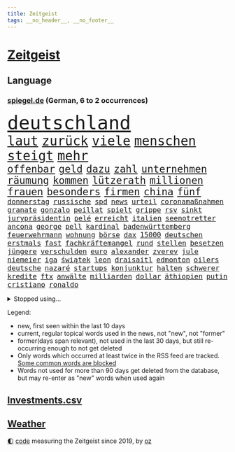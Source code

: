 ```yaml
---
title: Zeitgeist
tags: __no_header__, __no_footer__
---
```


# [Zeitgeist](https://oliz.io/zeitgeist/)

## Language

<h3><a href="https://www.spiegel.de" target="_blank">spiegel.de</a> (German, 6 to 2 occurrences)</h3>
<p style="font-family:monospace">
<span style="font-size:32pt"><a href="news_links.html#deutschland" class="current">deutschland</a></span>
<br>
<span style="font-size:22pt"><a href="news_links.html#laut" class="current">laut</a></span>
<span style="font-size:22pt"><a href="news_links.html#zurück" class="current">zurück</a></span>
<span style="font-size:22pt"><a href="news_links.html#viele" class="current">viele</a></span>
<span style="font-size:22pt"><a href="news_links.html#menschen" class="current">menschen</a></span>
<span style="font-size:22pt"><a href="news_links.html#steigt" class="current">steigt</a></span>
<span style="font-size:22pt"><a href="news_links.html#mehr" class="current">mehr</a></span>
<br>
<span style="font-size:17pt"><a href="news_links.html#offenbar" class="current">offenbar</a></span>
<span style="font-size:17pt"><a href="news_links.html#geld" class="current">geld</a></span>
<span style="font-size:17pt"><a href="news_links.html#dazu" class="current">dazu</a></span>
<span style="font-size:17pt"><a href="news_links.html#zahl" class="current">zahl</a></span>
<span style="font-size:17pt"><a href="news_links.html#unternehmen" class="current">unternehmen</a></span>
<span style="font-size:17pt"><a href="news_links.html#räumung" class="current">räumung</a></span>
<span style="font-size:17pt"><a href="news_links.html#kommen" class="current">kommen</a></span>
<span style="font-size:17pt"><a href="news_links.html#lützerath" class="current">lützerath</a></span>
<span style="font-size:17pt"><a href="news_links.html#millionen" class="current">millionen</a></span>
<span style="font-size:17pt"><a href="news_links.html#frauen" class="current">frauen</a></span>
<span style="font-size:17pt"><a href="news_links.html#besonders" class="current">besonders</a></span>
<span style="font-size:17pt"><a href="news_links.html#firmen" class="current">firmen</a></span>
<span style="font-size:17pt"><a href="news_links.html#china" class="current">china</a></span>
<span style="font-size:17pt"><a href="news_links.html#fünf" class="current">fünf</a></span>
<br>
<span style="font-size:12pt"><a href="news_links.html#donnerstag" class="current">donnerstag</a></span>
<span style="font-size:12pt"><a href="news_links.html#russische" class="current">russische</a></span>
<span style="font-size:12pt"><a href="news_links.html#spd" class="current">spd</a></span>
<span style="font-size:12pt"><a href="news_links.html#news" class="current">news</a></span>
<span style="font-size:12pt"><a href="news_links.html#urteil" class="current">urteil</a></span>
<span style="font-size:12pt"><a href="news_links.html#coronamaßnahmen" class="current">coronamaßnahmen</a></span>
<span style="font-size:12pt"><a href="news_links.html#granate" class="current">granate</a></span>
<span style="font-size:12pt"><a href="news_links.html#gonzalo" class="new">gonzalo</a></span>
<span style="font-size:12pt"><a href="news_links.html#peillat" class="new">peillat</a></span>
<span style="font-size:12pt"><a href="news_links.html#spielt" class="current">spielt</a></span>
<span style="font-size:12pt"><a href="news_links.html#grippe" class="current">grippe</a></span>
<span style="font-size:12pt"><a href="news_links.html#rsv" class="current">rsv</a></span>
<span style="font-size:12pt"><a href="news_links.html#sinkt" class="current">sinkt</a></span>
<span style="font-size:12pt"><a href="news_links.html#jurypräsidentin" class="new">jurypräsidentin</a></span>
<span style="font-size:12pt"><a href="news_links.html#pelé" class="current">pelé</a></span>
<span style="font-size:12pt"><a href="news_links.html#erreicht" class="current">erreicht</a></span>
<span style="font-size:12pt"><a href="news_links.html#italien" class="current">italien</a></span>
<span style="font-size:12pt"><a href="news_links.html#seenotretter" class="new">seenotretter</a></span>
<span style="font-size:12pt"><a href="news_links.html#ancona" class="new">ancona</a></span>
<span style="font-size:12pt"><a href="news_links.html#george" class="current">george</a></span>
<span style="font-size:12pt"><a href="news_links.html#pell" class="new">pell</a></span>
<span style="font-size:12pt"><a href="news_links.html#kardinal" class="current">kardinal</a></span>
<span style="font-size:12pt"><a href="news_links.html#badenwürttemberg" class="current">badenwürttemberg</a></span>
<span style="font-size:12pt"><a href="news_links.html#feuerwehrmann" class="current">feuerwehrmann</a></span>
<span style="font-size:12pt"><a href="news_links.html#wohnung" class="current">wohnung</a></span>
<span style="font-size:12pt"><a href="news_links.html#börse" class="current">börse</a></span>
<span style="font-size:12pt"><a href="news_links.html#dax" class="current">dax</a></span>
<span style="font-size:12pt"><a href="news_links.html#15000" class="current">15000</a></span>
<span style="font-size:12pt"><a href="news_links.html#deutschen" class="current">deutschen</a></span>
<span style="font-size:12pt"><a href="news_links.html#erstmals" class="current">erstmals</a></span>
<span style="font-size:12pt"><a href="news_links.html#fast" class="current">fast</a></span>
<span style="font-size:12pt"><a href="news_links.html#fachkräftemangel" class="current">fachkräftemangel</a></span>
<span style="font-size:12pt"><a href="news_links.html#rund" class="current">rund</a></span>
<span style="font-size:12pt"><a href="news_links.html#stellen" class="current">stellen</a></span>
<span style="font-size:12pt"><a href="news_links.html#besetzen" class="current">besetzen</a></span>
<span style="font-size:12pt"><a href="news_links.html#jüngere" class="current">jüngere</a></span>
<span style="font-size:12pt"><a href="news_links.html#verschulden" class="new">verschulden</a></span>
<span style="font-size:12pt"><a href="news_links.html#euro" class="current">euro</a></span>
<span style="font-size:12pt"><a href="news_links.html#alexander" class="current">alexander</a></span>
<span style="font-size:12pt"><a href="news_links.html#zverev" class="current">zverev</a></span>
<span style="font-size:12pt"><a href="news_links.html#jule" class="new">jule</a></span>
<span style="font-size:12pt"><a href="news_links.html#niemeier" class="new">niemeier</a></span>
<span style="font-size:12pt"><a href="news_links.html#iga" class="current">iga</a></span>
<span style="font-size:12pt"><a href="news_links.html#świątek" class="current">świątek</a></span>
<span style="font-size:12pt"><a href="news_links.html#leon" class="new">leon</a></span>
<span style="font-size:12pt"><a href="news_links.html#draisaitl" class="new">draisaitl</a></span>
<span style="font-size:12pt"><a href="news_links.html#edmonton" class="new">edmonton</a></span>
<span style="font-size:12pt"><a href="news_links.html#oilers" class="new">oilers</a></span>
<span style="font-size:12pt"><a href="news_links.html#deutsche" class="current">deutsche</a></span>
<span style="font-size:12pt"><a href="news_links.html#nazaré" class="new">nazaré</a></span>
<span style="font-size:12pt"><a href="news_links.html#startups" class="new">startups</a></span>
<span style="font-size:12pt"><a href="news_links.html#konjunktur" class="current">konjunktur</a></span>
<span style="font-size:12pt"><a href="news_links.html#halten" class="current">halten</a></span>
<span style="font-size:12pt"><a href="news_links.html#schwerer" class="current">schwerer</a></span>
<span style="font-size:12pt"><a href="news_links.html#kredite" class="current">kredite</a></span>
<span style="font-size:12pt"><a href="news_links.html#ftx" class="current">ftx</a></span>
<span style="font-size:12pt"><a href="news_links.html#anwälte" class="current">anwälte</a></span>
<span style="font-size:12pt"><a href="news_links.html#milliarden" class="current">milliarden</a></span>
<span style="font-size:12pt"><a href="news_links.html#dollar" class="current">dollar</a></span>
<span style="font-size:12pt"><a href="news_links.html#äthiopien" class="current">äthiopien</a></span>
<span style="font-size:12pt"><a href="news_links.html#putin" class="current">putin</a></span>
<span style="font-size:12pt"><a href="news_links.html#cristiano" class="current">cristiano</a></span>
<span style="font-size:12pt"><a href="news_links.html#ronaldo" class="current">ronaldo</a></span>
</p>
<details>
<summary>Stopped using...</summary>
<p class="former" style="font-size:12pt">
stunde(813) vertrag(812) abends(811) denken(811) depressionen(811) witz(811) bitten(810) evakuiert(810) mainz(810) 75(809) drama(809) erholung(809) gesamte(809) prüfung(809) recep(809) richterin(809) tayyip(809) unabhängige(809) versteigert(809) vorbereitet(809) antreten(808) erneute(808) festnahmen(808) ließen(808) mali(808) syrien(808) uhr(808) verhandelt(808) anspruch(807) augsburg(807) erklärte(807) geplanten(807) insgesamt(807) niederlanden(807) rassistisch(807) schwangere(807) sicherheitsbehörden(807) umwelt(807) veranstaltung(807) verschieben(807) angeklagte(806) ankunft(806) behandelt(806) breit(806) bundesliga(806) eintracht(806) halben(806) himmel(806) klaren(806) maske(806) märchen(806) nominiert(806) usbehörden(806) zahlreichen(806) betriebe(805) einführen(805) einzug(805) erteilt(805) kiel(805) kämpfte(805) leute(805) anthony(804) badenwürttembergs(804) benzin(804) dominiert(804) eingebrochen(804) geworfen(804) julian(804) jury(804) kapitän(804) richten(804) weiteres(804) weißen(804) ziemlich(804) 300(803) freiburg(803) fuhr(803) kauft(803) legendären(803) rat(803) sc(803) schießt(803) verbindung(803) abgang(802) ausnahmezustand(802) belarussische(802) bewerber(802) durchsuchungen(802) entdecken(802) gehören(802) islamischen(802) jahrzehntelang(802) unerwartet(802) 2018(801) bestimmt(801) gelegt(801) infektion(801) klubs(801) stets(801) stolz(801) tauchen(801) eigentümer(800) höchststand(800) null(800) schottland(800) versagt(800) demonstrationen(799) ministerpräsidentin(799) stärke(799) indes(798) jemen(798) lieben(798) reißt(798) siegte(798) stream(798) verbrechen(798) enthüllt(797) organisation(797) schülerinnen(797) athleten(796) beteiligung(796) bundestagswahl(796) debatten(796) illegal(796) impfstoff(796) modell(796) auftrag(795) demokratische(795) gering(795) juli(795) nachfrage(795) siegen(795) treten(795) verbände(795) pflegekräfte(794) tonnen(793) affäre(792) bekamen(792) bestehen(792) lücke(792) vorgaben(791) herr(790) hotels(790) verwickelt(789) berühmte(787) patient(787) verwaltungsgericht(786) exporte(785) vieles(785) hoffnungen(784) begeistert(783) s(783) änderungen(783) enttäuschung(782) alexandra(781) bangt(781) hinten(781) iss(781) vorne(781) empfehlung(780) schneider(780) aufgefunden(779) chats(779) stellung(779) rang(778) umgeht(778) kassieren(777) syrer(777) bundesverfassungsgericht(775) rutschte(774) istanbul(773) schock(773) sarah(772) sinkende(771) bundesnetzagentur(769) jurist(769) olympia(767) kleinkind(763) 91(762) zeitung(759) kanadas(757) härtere(755) heizen(754) sprit(754) bbc(752) drohne(752) mehren(745) offener(745) brachten(739) mängel(739) nick(728) heidelberg(722) katzen(719) polizeiruf(714) fotografiert(697) diagnose(695) anna(691) konfrontation(689) gezielt(687) rückgang(671) unverletzt(661) verantwortliche(649) orte(646) athen(645) ausländischen(645) strebt(645) strecken(644) gebeten(630) angebote(627) westlichen(618) werte(614) finanziert(606) trost(601) holz(596) gefilmt(571) kontinent(571) gegend(569) arte(551) rereportage(551) brannte(548) irre(541) ohnehin(535) partnerschaft(531) kilogramm(530) sichtbar(520) einführung(516) lebten(514) fossilen(511) fraktion(509) dörfer(500) staatskonzern(495) gestern(493) 400000(489) funktionen(488) verstecken(481) papiere(474) zeitungsbericht(471) meldeten(468) draghi(466) teamkollege(464) koalitionsvertrag(459) fehlender(458) emotionen(449) mutmaßliches(447) harren(446) vermitteln(444) störungen(436) zurückgezogen(433) ampelregierung(432) einander(432) gasversorgung(431) strackzimmermann(429) parlamentarier(428) rotterdam(425) abu(424) inklusive(423) schlimme(422) benutzt(421) schülerin(419) töchtern(419) betrüger(414) methode(412) vorzugehen(412) rande(407) gestiegene(404) trip(403) vorgesehen(402) quält(399) gelb(389) gesteckt(389) dinosaurier(387) meteorologen(387) loch(386) diskussionen(384) swift(383) menschenrechtslage(378) angekündigte(377) zustimmung(377) brown(370) klappt(370) nordische(370) bundesinnenministerin(369) rätselhafter(368) papa(366) südosten(365) marieagnes(364) problematisch(363) 68(362) bat(362) gefechte(360) wolf(357) erkennt(354) drohte(352) stabilität(352) verringern(351) donezk(349) mitgliedstaaten(347) mutigen(346) gerichte(344) 2002(343) großbrand(341) brandanschlag(340) entführung(340) aufgeklärt(338) erneuert(336) teilten(336) erstem(329) verschwindet(328) herausgefunden(326) sofortige(326) ergeben(321) vereinigte(319) heißen(318) premierministerin(318) abgeschnitten(315) verwaltung(314) zensur(309) problems(308) oppositionellen(306) stammen(305) krause(304) geplanter(303) 19jährige(299) arbeitszeit(299) taktik(298) inakzeptable(295) odessa(294) fußballspiel(293) pannen(293) beschuldigten(290) schneiden(290) rekordtief(289) austausch(288) erneuerbare(288) töchter(288) nukleare(287) zittern(285) 34(284) baustelle(284) erdöl(284) mutige(281) zugriff(281) wappnen(280) breiten(279) obergrenze(279) austricksen(278) hochrangige(275) schnellere(275) günstige(274) rahmen(274) tyson(273) spart(270) modernen(268) beben(266) house(266) starkes(265) abgrund(264) niedersächsischen(264) weizen(262) aufkommt(261) spürt(261) spannung(257) zuschauern(257) beigelegt(256) geist(256) täters(256) boxen(252) speichern(252) gewalttaten(250) schönen(250) haare(248) pipelines(248) bayreuth(244) stichwahl(244) reguläre(242) nachvollziehbar(241) übergriffen(241) filialen(238) nils(238) lokführer(236) mars(235) mannheim(234) schleppend(234) gefährdete(233) unterlag(231) fragwürdige(230) gepäck(230) verbliebenen(229) verfassungswidrig(226) schonen(225) westjordanland(225) hitze(224) isoliert(224) airport(223) kürzt(222) längerer(220) lösungen(220) syrischen(220) managerin(219) suchte(219) vermittelte(218) waggons(218) besitzt(217) r(217) 79(215) regierungsbildung(215) affenpocken(214) budget(214) fdppolitikerin(214) brittney(213) griner(213) debattiert(212) verzweiflung(212) 16jährigen(211) 110(210) usbasketballerin(210) angeschossen(209) bedarf(209) rockband(209) black(207) verschleiert(207) nachhaltig(206) toben(206) ernannt(205) kapazitäten(204) ruben(203) handgreiflich(202) kühnert(202) provozieren(201) umsetzen(201) tempel(200) übung(199) dfbpokals(197) weltrekord(197) attestiert(196) jimmy(196) kimmich(196) defekt(195) generalstaatsanwalt(195) terrororganisation(195) bestimmter(194) kaputte(194) medikament(194) neuseelands(194) scharfer(194) hubert(190) intervention(190) linker(190) misshandelt(190) neustart(190) afdpolitiker(189) ausgewählt(189) mühe(189) arbeiteten(188) artikel(187) jubelte(186) ukrainerusslandkrieg(186) plädieren(183) vertraulichen(183) christina(182) götze(182) ryan(182) bruno(181) stützen(181) 20jähriger(180) lena(180) begegnen(176) detonationen(176) energieversorger(176) hanna(176) portugals(176) strich(176) freizeit(175) hungernden(175) unzufriedene(175) android(173) 27jährige(172) umkämpfte(172) weltstar(172) brandstifter(171) körperliche(171) schlägerei(170) koffer(169) lucas(169) oslo(169) schadstoffe(169) gartenkolumne(168) gekürt(168) kultusminister(168) ema(167) usraumfahrtbehörde(167) zwölfjährige(167) antisemitismusvorwürfen(166) folgten(166) versorger(166) digitale(165) gaskrise(165) zugezogen(165) batterien(164) importverbot(163) militärhistoriker(163) schwede(163) solaranlage(162) partien(160) schleuser(160) zurückhaltung(160) außenwelt(159) kennzeichen(159) privater(159) usmilitär(159) gruppenphase(158) dach(157) klimafreundlich(157) czaja(156) service(156) effektiv(155) 2008(154) japanischer(154) lautes(154) expertinnen(153) motorradfahrer(153) 6000(152) effekt(152) sterling(152) eigentliche(151) unterkunft(151) teenagern(149) 40jährige(148) korrekt(148) kulturpolitik(148) technisch(148) drohnenangriff(147) installieren(147) gründet(146) kanalinsel(146) prostitution(146) seltsam(146) überragte(146) lizzo(145) diana(144) üblich(144) gelohnt(143) kenianer(143) cdugeneralsekretär(142) durchs(142) postfaschistische(142) abgeräumt(140) verabschiedete(140) berechnungen(139) inhaftiert(139) exweltmeister(138) hoffnungsträger(138) liz(138) rbb(138) verpflichtungen(138) auszusetzen(137) gefüllt(137) medizin(137) gaspreis(136) leistet(136) besucherinnen(135) shitstorm(135) 14jährige(134) bach(134) terminal(134) home(133) massenhaft(133) uswahl(133) 27jähriger(132) selbstbewusstsein(132) smart(132) spätsommer(132) wunderbar(132) ausgetreten(131) usstaat(131) rad(130) zusammenprall(130) falten(128) gehörten(128) anhaltender(127) aufbegehren(127) ussenat(127) beworben(126) gezielten(126) hilfspaket(126) sicherer(126) balenciaga(125) samuel(125) blackouts(124) eismassen(124) geheimdienstes(124) träumt(124) faktoren(123) alex(122) deutlicher(122) erkenntnissen(122) musikers(122) spielzeit(122) tarife(122) geldwäsche(121) klargestellt(121) rowling(121) bellingham(120) energiepauschale(120) größeres(120) achtziger(119) schiefgehen(119) staatsstreich(119) aufzugeben(118) nachspiel(118) spurensuche(118) vergangener(118) verlage(118) wunderkind(118) berechnet(117) fury(117) glaubte(117) antarktis(116) saisonsieg(116) altern(115) fdpvize(115) schikaniert(115) handschlag(114) offenlegung(113) regisseurin(113) vorangekommen(113) woanders(113) celsius(112) fauci(112) fristverlängerung(112) mainzer(112) verfassungsgericht(112) videotest(112) banden(111) erzeugt(111) lettland(111) geteilt(110) igor(110) stephan(110) brisante(109) listen(107) preisgekrönte(107) abpfiff(106) bereut(106) luftangriff(106) nationalsozialismus(106) unabhängigen(106) vorurteile(106) krimbrücke(105) machtmissbrauch(105) zeitlich(105) eingeführten(104) jk(104) 1992(103) andré(103) ber(103) gedrosselt(103) strafrechtliche(103) gehasst(102) recherchierte(102) rechtsradikale(102) roboter(102) sadness(102) triangle(102) verbündeter(102) abgelöst(101) blockierten(101) bundesnetzagenturchef(101) neuesten(101) tigray(101) mondmission(99) 67(98) abtrünnigen(98) gegenangriff(98) hinweisgeber(98) ökosystem(98) buhlt(97) wohnraum(97) abermals(95) doppelte(95) fortschrittlich(95) sprangen(95) forscherin(94) pflichten(94) schwachen(94) homophobe(93) vakzinen(93) eh(92) fortschritte(92) gegenwind(92) prozessauftakt(92) tabelle(92) zuschauerrekord(92) genügen(91) it's(91) stärkere(91) allgegenwärtig(90) arbeitgeberpräsident(90) arbeitszeiterfassung(90) brennholz(90) dauerkrise(90) dulger(90) einwanderung(90) nahbar(90) penibel(90) tricksten(90) turnieren(90) verschenkt(90) balkanroute(89) ehrung(89) extremistische(89) geldentzug(89) grenzgebiet(89) kassierer(89) titelverteidigung(89) windsors(89) achtelfinalaus(88) bedeutende(88) gleichnamigen(88) ködern(88) neymar(88) rückschlägen(88) sofortiger(88) solarstrom(88) östlund(88) ausscheiden(87) eisenbahner(87) finanzämter(87) haustier(87) königlichen(87) lobte(87) maßnahmenpaket(87) 800000(86) angepasste(86) astronauten(86) aufgenommenen(86) sauber(86) schulunterricht(86) 47jähriger(85) boomer(85) dreieinhalb(85) düpierte(85) früherkennung(85) geschleust(85) harmlosen(85) höheren(85) jubelnde(85) juliane(85) windsor(85) bröckelt(84) einflussreichsten(84) iocpräsident(84) nominierungen(84) ode(84) verhältnissen(84) bewaffnete(83) hitzigen(83) kontern(83) manches(83) plausch(83) steuerrecht(83) teamkollegen(83) 27jährigen(82) bauarbeiter(82) bundeswehrverband(82) gehüllt(82) machtwechsel(82) regimes(82) symbole(82) tinder(82) benennen(81) besiegen(81) durchgehalten(81) katze(81) kolonien(81) kreativen(81) mögen(81) nullcovidkurs(81) waffenhändler(81) 53jährige(80) 60jährigen(80) benennt(80) dahintersteckt(80) guttenberg(80) karltheodor(80) nachhaltigkeitsziele(80) poetische(80) soldatin(80) ausgestanden(79) belgiens(79) giroud(79) illegales(79) jagte(79) olivier(79) rattenfänger(79) siebert(79) sittenpolizei(79) sportdirektor(79) zersplittert(79) angebracht(78) bezwang(78) debütroman(78) exwirecardchef(78) judith(78) kaltluft(78) polare(78) staatlicher(78) umfassend(78) verfängt(78) verrückten(78) wmgastgeber(78) wärmen(78) 153(77) 3500(77) auftragsbücher(77) ausbreiten(77) geheimdokumente(77) plünderte(77) trüb(77) verkehrsbehinderungen(77) benachteiligten(76) facebookmutter(76) schreiner(76) jauch(75) kalender(75) knight(75) massenweise(75) milliardenschweres(75) ngo(75) schwergewicht(75) applenutzer(74) besatzung(74) festnehmen(74) hilary(74) intensiv(74) reichensteuer(74) 7500(73) abgestimmt(73) düngemittel(73) habt(73) konsumiert(73) neunziger(73) portugiesische(73) verharmlost(73) besitz(72) eliud(72) entführen(72) kipchoge(72) militärbasen(72) revolutionsgarden(72) bereichen(71) getarnt(71) indonesien(71) spitznamen(71) vorüber(71) abraham(70) carter(70) präferenz(70) 02rückstand(69) altem(69) ausmachen(69) streits(69) vorziehen(69) erinnerte(68) leukämie(68) teenagerin(68) uraltes(68) dave(67) entzug(67) flüchtenden(67) katastrophale(67) abbruch(66) alaska(66) hardlinern(66) kapitalmarkt(66) mia(66) milliardenschweren(66) ministerpräsidentenkonferenz(66) mittlerer(66) rufe(66) solidarisieren(66) weint(66) berufsgruppen(65) chaotische(65) energiepreisbremse(65) entwickelte(65) friedensnobelpreis(65) iskämpfer(65) usfußball(65) arbeitsvertrag(64) baumaterialien(64) beruhigt(64) bundeshaushalt(64) defensive(64) improvisieren(64) kopftuch(64) schuldspruch(64) verwandelte(64) aufzuhören(63) detonation(63) erben(63) falschinformationen(63) glühwein(63) äthiopierin(63) akademie(62) emanzipation(62) expolizisten(62) freigekommen(62) kriegsparteien(62) kriminalfall(62) ratten(62) achtmal(61) aufschlag(61) ausrufen(61) entzogen(61) exiliranerin(61) labourpartei(61) schlicht(61) tankstellen(61) weltmeistertitel(61) ersticken(60) missionen(60) tagebuch(60) coldplay(59) energieministerin(59) entführt(59) fahrplanwechsel(59) gelsenkirchener(59) industriebetriebe(59) nachlässigkeit(59) schrauben(59) sortieren(59) tafeln(59) belgorod(58) chili(58) euparlamentarier(58) gorillas(58) grausam(58) neuerliche(58) osterinsel(58) verfehlen(58) vorige(58) beschlossene(57) einheimische(57) gefälscht(57) getir(57) helm(57) herbeiführen(57) kopfhörer(57) regierungskommission(57) schwarzer(57) sorgerecht(57) wochenstart(57) konstantin(56) konstruiert(56) kuhle(56) landesteilen(56) leidenschaft(56) schwaben(56) spacex(56) deutschem(55) geiselhaft(55) generalbundesanwalt(55) kindeswohl(55) kriegswinter(55) pils(55) europaparlaments(54) fiasko(54) innovativer(54) flüchtlingsheim(53) grüße(53) komödien(53) krishnan(53) landebahnen(53) machtverhältnisse(53) staunen(53) absurde(52) beworfen(52) blattgemüse(52) filmpreis(52) härteren(52) kitapflicht(52) nachrichtenagentur(52) neonazi(52) queere(52) regierungsoberhaupt(52) ausgebuht(51) oh(51) rundumschlag(51) vorsieht(51) drohnenangriffe(50) erprobte(50) farm(50) kinderbücher(50) nächtlichen(50) rekrutieren(50) eritreische(49) herausfinden(49) radar(49) stauen(49) talentierten(49) filtern(48) reading(48) vielfältig(48) überzeugte(48) besserer(47) keir(47) schauten(47) starmer(47) bewohnten(46) billie(46) boeing(46) eilish(46) philip(46) read(46) ruinen(46) 431(45) kay(45) reichste(45) wahlbezirken(45) wahlhelfer(45) worlds(45) klebt(44) menschenrechtsverstöße(44) misstrauen(44) sozialamt(44) ulm(44) chinareise(43) herauskommt(43) häufigsten(43) knie(43) langfristigen(43) torlos(43) weltcupauftakt(43) begehren(42) darknet(42) lockdowns(42) meiden(42) netzwerke(42) nordengland(42) podium(42) auffällig(41) aussichten(41) energieagentur(41) geldautomaten(41) heftigsten(41) klingeln(41) potenziell(41) ramaphosa(41) ranghohe(41) reichlich(41) südafrikas(41) überreicht(41) andernorts(40) atwood(40) charme(40) drogensucht(40) margaret(40) wurm(40) leichtigkeit(39) niemandem(39) prediger(39) wmausrichter(39) dhabi(38) gentleman(38) geworben(38) schutzschirm(38) twitters(38) plastik(37) unbemannte(37) verzögerte(37) wmteilnehmer(37) überholte(37) 82jährige(36) glatt(36) navy(36) stabilisieren(36) expartner(35) expartnerin(35) iphonefabrik(35) mittelfeldspieler(35) umso(35) weltkulturerbe(35) bezüglich(34) eingetreten(34) entscheidender(34) fußballbund(34) podestplatz(34) rabattaktionen(34) transportiert(34) treu(34) aufpreis(33) backstreet(33) blicke(33) japaner(33) persischen(33) qualifiziert(33) trek(33) verkleidet(33) 13jährige(32) bali(32) boys(32) buchen(32) flugkörper(32) gespaltenen(32) trotzen(32) verbinden(32) aktienrente(31) awdijiwka(31) bahrain(31) kader(31) polizeistationen(31) rex(31) schädel(31) sparsamkeit(31) tyrannosaurus(31) babyboomer(30) prominent(30) stadien(30) ärgerlich(30) demokratien(29) lauter(29) popikone(29) reaktiviert(29) tomaten(29) verbindungen(29) wirecardchef(29) zukommt(29) 21sieg(28) a9(28) ernsthafte(28) floppen(28) jüdische(28) nordeuropa(28) stricken(28) clooney(27) gastarbeitern(27) nachziehen(27) neuartigen(27) 1991(26) behinderungen(26) ergriff(26) siegfried(26) unterschiedlichen(26) anrichten(25) anzahl(25) erpressen(25) landesweiten(25) lieferverträge(25) portugiese(25) gast(24) murdoch(24) rupert(24) abwehr(23) bildchefredakteur(23) erliegt(23) flieger(23) gefoltert(23) habhaft(23) hilfslieferungen(23) kreuzfahrtschiff(23) schmerzt(23) tessa(23) abgesegnet(22) abschrecken(22) autounfalls(22) einhorn(22) redaktionsräume(22) territoriums(22) verheirateten(22) verlorene(22) auswärtigen(21) dominique(21) elternabend(21) herrscherfamilie(21) klinikaufenthalt(21) nico(21) orionkapsel(21) scheidende(21) verbannt(21) aufgibt(20) cannabisöl(20) orion(20) youtuber(20) bevölkerungsschutz(19) intensivstationen(19) kassierten(19) lngtanker(19) sturzflut(19) traumjob(19) überzeugen(19) check(18) enthüllungen(18) jüngstes(18) rohstoff(18) schneefällen(18) sperrte(18) studio(18) zerbrochen(18) coronafolgen(17) eisige(17) maradona(17) ronaldos(17) strafkolonie(17) unerreichbar(17) 125000(16) bräuchten(16) guillermo(16) kontrovers(16) bierhoff(15) carla(15) dschenin(15) durchkämmt(15) entrüstung(15) gestalten(15) löffel(15) protestler(15) usautor(15) box(14) coronahilfen(14) flecken(14) gaal(14) geklebt(14) gelsenkirchen(14) indigene(14) irische(14) kitamisere(14) landeshauptstadt(14) louis(14) lovebinde(14) senkrecht(14) advent(13) eingerichtet(13) festliche(13) geprobt(13) java(13) manching(13) quest(13) saisonrennen(13) vrbrille(13) jahresgehalt(12) keltenschatz(12) missbrauchte(12) nasser(12) stadelheim(12) südamerikaner(12) vorsorgen(12) übergossen(12) absolut(11) auszuscheiden(11) forderten(11) itexperten(11) marcel(11) medizinischer(11) podcastfolge(11) sané(11) spoiler(11)
</p>
</details>
<p>Legend:
<ul>
<li><span class="new">new</span>, first seen within the last 10 days</li>
<li><span class="current">current</span>, regular topical words used in the news, not "new", not "former"</li>
<li><span class="former">former(days span relevant)</span>, not used in the last 30 days, but still re-occurring enough to not get deleted</li>
<li>Only words which occurred at least twice in the RSS feed are tracked. <a href="language/filters.py">Some common words are blocked</a></li>
<li>Words not used for more than 90 days get deleted from the database, but may re-enter as "new" words when used again</li>
</ul>
</p>

## [Investments](investments.html)[.csv](investments.csv)

## [Weather](weather.html)

<footer>
<a href="javascript:toggleTheme()" class="nav">🌓</a>
<a href="https://github.com/ooz/zeitgeist">code</a> measuring the Zeitgeist since 2019, by <a href="https://oliz.io">oz</a>
</footer>

